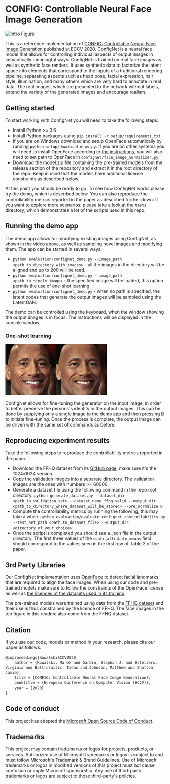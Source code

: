 # CONFIG: Controllable Neural Face Image Generation
![Intro Figure](assets/demo_intro.gif)

This is a reference implementation of [CONFIG: Controllable Neural Face Image Generation](https://arxiv.org/abs/2005.02671) published at ECCV 2020. ConfigNet is a neural face model that allows for controlling individual aspects of output images in semantically meaningful ways. ConfigNet is trained on real face images as well as synthetic face renders. It uses synthetic data to factorize the latent space into elements that correspond to the inputs of a traditional rendering pipeline, separating aspects such as head pose, facial expression, hair style, illumination, and many others which are very hard to annotate in real data. The real images, which are presented to the network without labels, extend the variety of the generated images and encourage realism.

## Getting started
To start working with ConfigNet you will need to take the following steps:
 - Install Python >= 3.6
 - Install Python packages using `pip install -r setup/requirements.txt`
 - If you are on Windows download and setup OpenFace automatically by running `python setup/download_deps.py`. If you are on other systems you will need to install OpenFace according to [the instructions](https://github.com/TadasBaltrusaitis/OpenFace/wiki), you will also need to set path to OpenFace in `confignet/face_image_normalizer.py`.
 - Download the model.zip file containing the pre-trained models from the release section of the repository and extract it in the root directory of the repo. Keep in mind that the models have additional license constraints as described below.

At this point you should be ready to go. To see how ConfigNet works please try the demo, which is described below. You can also reproduce the controllability metrics reported in the paper as described further down. If you want to explore more scenarios, please take a look at the `tests` directory, which demonstrates a lot of the scripts used in this repo.

## Running the demo app
The demo app allows for modifying existing images using ConfigNet, as shown in the video above, as well as sampling novel images and modifying them.
The app can be started in several ways:
 - `python evaluation/confignet_demo.py --image_path <path_to_directory_with_images>` - all the images in the directory will be aligned and up to 200 will be read.
 - `python evaluation/confignet_demo.py --image_path <path_to_single_image>` - the specified image will be loaded, this option permits the use of one-shot learning.
 - `python evaluation/confignet_demo.py` - when no path is specified, the latent codes that generate the output images will be sampled using the LatentGAN.

The demo can be controlled using the keyboard, when the window showing the output images is in focus. The instructions will be displayed in the console window.

### One-shot learning
![One-shot learning](assets/demo_fine_tune.gif)

ConfigNet allows for fine-tuning the generator on the input image, in order to better preserve the persons's identity in the output images.
This can be done by supplying only a single image to the demo app and then pressing B to initiate fine-tuning. Once the process is complete, the output image can be driven with the same set of commands as before.

## Reproducing experiment results
Take the following steps to reproduce the controllability metrics reported in the paper:
 - Download the FFHQ dataset from its [GitHub page](https://github.com/NVlabs/ffhq-dataset), make sure it's the 1024x1024 version.
 - Copy the validation images into a separate directory. The validation images are the ones with numbers >= 60000.
 - Generate a dataset file using the following command in the repo root directory. `python generate_dataset.py --dataset_dir <path_to_validation_set> --dataset_name ffhq_valid --output_dir <path_to_directory_where_dataset_will_be_stored> --pre_normalize 0`
 - Compute the controllability metrics by running the following, this may take a while. `python evaluation/evaluate_confignet_controllability.py --test_set_path <path_to_dataset_file> --output_dir <directory_of_your_choice>`
 - Once the script is completed you should see a .json file in the output directory. The first three values of the `contr_attribute_means` field should correspond to the values seen in the first row of Table 2 of the paper.

## 3rd Party Libraries
Our ConfigNet implementation uses [OpenFace](https://github.com/TadasBaltrusaitis/OpenFace) to detect facial landmarks that are required to align the face images. When using our code and pre-trained models make sure to follow the constraints of the OpenFace license as well as [the licences of the datasets used in its training](https://github.com/TadasBaltrusaitis/OpenFace/wiki/Datasets).

The pre-trained models were trained using data from the [FFHQ dataset](https://github.com/NVlabs/ffhq-dataset) and their use is thus constrained by the licence of FFHQ.
The face images in the top figure in this readme also come from the FFHQ dataset.

## Citation
If you use our code, models or method in your research, please cite our paper as follows.
```
@inproceedings{KowalskiECCV2020,
    author = {Kowalski, Marek and Garbin, Stephan J. and Estellers, Virginia and Baltrušaitis, Tadas and Johnson, Matthew and Shotton, Jamie},
    title = {CONFIG: Controllable Neural Face Image Generation},
    booktitle = {European Conference on Computer Vision (ECCV)},
    year = {2020}
}
```

## Code of conduct
This project has adopted the [Microsoft Open Source Code of Conduct](https://opensource.microsoft.com/codeofconduct/).

## Trademarks
This project may contain trademarks or logos for projects, products, or services. Authorized use of Microsoft trademarks or logos is subject to and must follow Microsoft's Trademark & Brand Guidelines. Use of Microsoft trademarks or logos in modified versions of this project must not cause confusion or imply Microsoft sponsorship. Any use of third-party trademarks or logos are subject to those third-party's policies.

